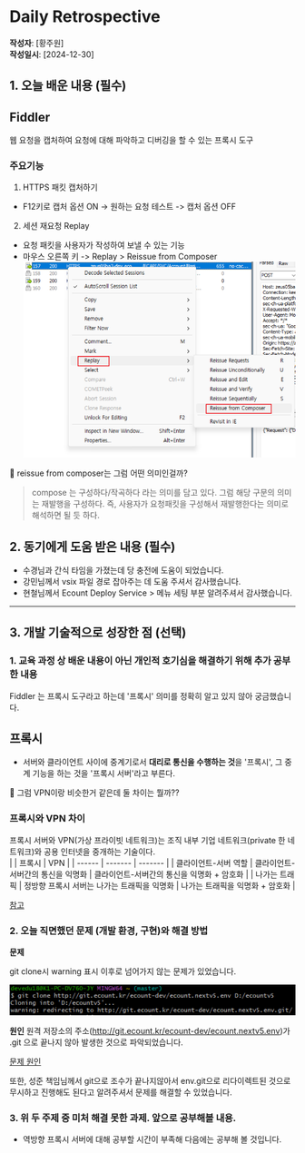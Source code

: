 # Daily Retrospective  
**작성자**: [황주원]  
**작성일시**: [2024-12-30]  

## 1. 오늘 배운 내용 (필수)  
## Fiddler 
웹 요청을 캡처하여 요청에 대해 파악하고 디버깅을 할 수 있는 프록시 도구

### 주요기능
1) HTTPS 패킷 캡처하기 
- F12키로 캡처 옵션 ON -> 원하는 요청 테스트 -> 캡처 옵션 OFF

2) 세션 재요청 Replay 
- 요청 패킷을 사용자가 작성하여 보낼 수 있는 기능
- 마우스 오른쪽 키 -> Replay > Reissue from Composer <br />
![replay](../ref/replay.png)

🤔 reissue from composer는 그럼 어떤 의미인걸까?
> compose 는 구성하다/작곡하다 라는 의미를 담고 있다.
> 그럼 해당 구문의 의미는 재발행을 구성하다. 즉, 사용자가 요청패킷을 구성해서 재발행한다는 의미로 해석하면 될 듯 하다.


## 2. 동기에게 도움 받은 내용 (필수)
- 수경님과 간식 타임을 가졌는데 당 충전에 도움이 되었습니다.
- 강민님께서 vsix 파일 경로 잡아주는 데 도움 주셔서 감사했습니다.
- 현철님께서 Ecount Deploy Service > 메뉴 세팅 부분 알려주셔서 감사했습니다.

---

## 3. 개발 기술적으로 성장한 점 (선택)
### 1. 교육 과정 상 배운 내용이 아닌 개인적 호기심을 해결하기 위해 추가 공부한 내용

Fiddler 는 프록시 도구라고 하는데 '프록시' 의미를 정확히 알고 있지 않아 궁금했습니다.
## 프록시
- 서버와 클라이언트 사이에 중계기로서 **대리로 통신을 수행하는 것**을 '프록시', 그 중계 기능을 하는 것을 '프록시 서버'라고 부른다.

🤔 그럼 VPN이랑 비슷한거 같은데 둘 차이는 뭘까??
### 프록시와 VPN 차이
프록시 서버와 VPN(가상 프라이빗 네트워크)는 조직 내부 기업 네트워크(private 한 네트워크)와 공용 인터넷을 중개하는 기술이다. <br />
|  | 프록시 | VPN |
| ------ | ------- | ------- |
| 클라이언트-서버 역할 | 클라이언트-서버간의 통신을 익명화 | 클라이언트-서버간의 통신을 익명화 + 암호화 |
| 나가는 트래픽 | 정방향 프록시 서버는 나가는 트래픽을 익명화 | 나가는 트래픽을 익명화 + 암호화 |

[참고](https://aws.amazon.com/ko/compare/the-difference-between-proxy-and-vpn/)

### 2. 오늘 직면했던 문제 (개발 환경, 구현)와 해결 방법

**문제** 

git clone시 warning 표시 이후로 넘어가지 않는 문제가 있었습니다.

![warning](../ref/warning.png)

**원인**
원격 저장소의 주소(http://git.ecount.kr/ecount-dev/ecount.nextv5.env)가 .git 으로 끝나지 않아 발생한 것으로 파악되었습니다.

[문제 원인](https://shortcuts.tistory.com/44)

또한, 성준 책임님께서 git으로 조수가 끝나지않아서 env.git으로 리다이렉트된 것으로 무시하고 진행해도 된다고 알려주셔서 문제를 해결할 수 있었습니다.

### 3. 위 두 주제 중 미처 해결 못한 과제. 앞으로 공부해볼 내용.
- 역방향 프록시 서버에 대해 공부할 시간이 부족해 다음에는 공부해 볼 것입니다.
